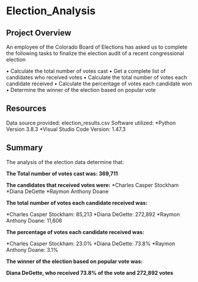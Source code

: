 # Election_Analysis

## Project Overview
An employee of the Colorado Board of Elections has asked us to complete the following tasks to finalize the election audit of a recent congressional election

•	Calculate the total number of votes cast
•	Get a complete list of candidates who received votes
•	Calculate the total number of votes each candidate received
•	Calculate the percentage of votes each candidate won
•	Determine the winner of the election based on popular vote

## Resources
Data source provided:  election_results.csv
Software utilized: 
*Python Version 3.8.3 
*Visual Studio Code Version: 1.47.3

## Summary
The analysis of the election data determine that:

**The Total number of votes cast was: 369,711**

**The candidates that received votes were:**
    *Charles Casper Stockham
    *Diana DeGette
    *Raymon Anthony Doane
 
**The total number of votes each candidate received was:**

  *Charles Casper Stockham: 85,213
  *Diana DeGette: 272,892
  *Raymon Anthony Doane: 11,606

**The percentage of votes each candidate received was:**

  *Charles Casper Stockham: 23.0% 
  *Diana DeGette: 73.8% 
  *Raymon Anthony Doane: 3.1% 
  
**The winner of the election based on popular vote was:**

  **Diana DeGette, who received 73.8% of the vote and 272,892 votes**
